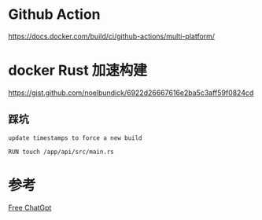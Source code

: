 # Github Action

https://docs.docker.com/build/ci/github-actions/multi-platform/

# docker Rust 加速构建

https://gist.github.com/noelbundick/6922d26667616e2ba5c3aff59f0824cd

## 踩坑

`update timestamps to force a new build`

`RUN touch /app/api/src/main.rs`

# 参考

[Free ChatGpt](https://github.com/ClassmateLin/free-chatgpt)
